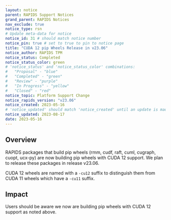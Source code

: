 ```yaml
---
layout: notice
parent: RAPIDS Support Notices
grand_parent: RAPIDS Notices
nav_exclude: true
notice_type: rsn
# Update meta-data for notice
notice_id: 31 # should match notice number
notice_pin: true # set to true to pin to notice page
title: "CUDA 12 pip Wheels Release in v23.06"
notice_author: RAPIDS TPM
notice_status: Completed
notice_status_color: green
# 'notice_status' and 'notice_status_color' combinations:
#   "Proposal" - "blue"
#   "Completed" - "green"
#   "Review" - "purple"
#   "In Progress" - "yellow"
#   "Closed" - "red"
notice_topic: Platform Support Change
notice_rapids_version: "v23.06"
notice_created: 2023-05-16
# 'notice_updated' should match 'notice_created' until an update is made
notice_updated: 2023-08-17
date: 2023-05-16
---
```


## Overview

RAPIDS packages that build pip wheels (rmm, cudf, raft, cuml, cugraph, cuopt, ucx-py) are now building pip wheels with CUDA 12 support. We plan to release these packages in release v23.06.

CUDA 12 wheels are named with a `-cu12` suffix to distinguish them from CUDA 11 wheels which have a `-cu11` suffix.


## Impact

Users should be aware we now are building pip wheels with CUDA 12 support as noted above.
